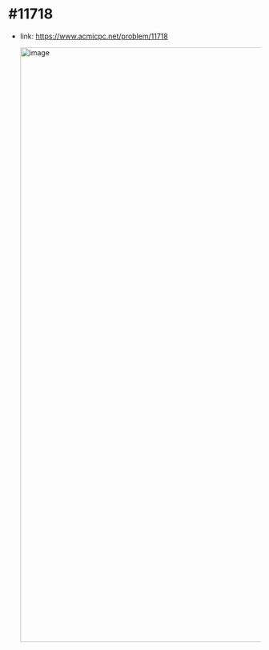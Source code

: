 # #11718
- link: https://www.acmicpc.net/problem/11718

  <img width="1187" alt="image" src="https://user-images.githubusercontent.com/67956826/148781867-889d8d7f-e47e-44d6-a117-fd62c51b92bf.png">
